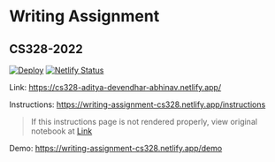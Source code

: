 # Writing Assignment
## CS328-2022
[![Deploy](https://github.com/cs328-2022/writing-assignment/actions/workflows/deploy.yml/badge.svg)](https://github.com/cs328-2022/writing-assignment/actions/workflows/deploy.yml)
[![Netlify Status](https://api.netlify.com/api/v1/badges/b4e74a4e-ee30-4e50-b1af-f7864b096f04/deploy-status)](https://app.netlify.com/sites/writing-assignment-cs328/deploys)
<!-- Replace this link with your generated Netlify website link -->
Link: https://cs328-aditya-devendhar-abhinav.netlify.app/

Instructions: https://writing-assignment-cs328.netlify.app/instructions  
> If this instructions page is not rendered properly, view original notebook at [Link](https://github.com/cs328-2022/writing-assignment/blob/main/_notebooks/instructions.ipynb)

Demo: https://writing-assignment-cs328.netlify.app/demo
